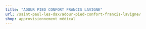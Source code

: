 ```yaml
---
title: "ADOUR PIED CONFORT FRANCIS LAVIGNE"
url: /saint-paul-les-dax/adour-pied-confort-francis-lavigne/
shop: approvisionnement médical
---
```

